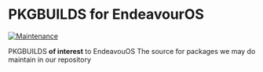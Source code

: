 # PKGBUILDS for EndeavourOS 

[![Maintenance](https://img.shields.io/maintenance/yes/2019.svg)]()

PKGBUILDS **of interest** to EndeavouOS
The source for packages we may do maintain in our repository
